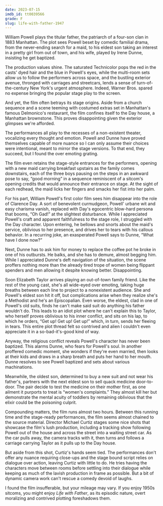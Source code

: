 ```yaml
---
date: 2023-07-15
imdb_id: tt0039566
grade: F
slug: life-with-father-1947
---
```


William Powell plays the titular father, the patriarch of a four-son clan in 1883 Manhattan. The plot sees Powell beset by comedic familial drama, from the never-ending search for a maid, to his eldest son taking an interest in a pretty girl from out of town, and his wife, played by Irene Dunne, insisting he get baptized.

<!-- end -->

The production values shine. The saturated Technicolor pops the red in the casts' dyed hair and the blue in Powell's eyes, while the multi-room sets allow us to follow the performers across space, and the bustling exterior avenue, thronged with carriages and streetcars, lends a sense of turn-of-the-century New York's urgent atmosphere. Indeed, Warner Bros. spared no expense bringing the popular stage play to the screen.

And yet, the film often betrays its stage origins. Aside from a church sequence and a scene teeming with costumed extras set in Manhattan's famous Delmonico's restaurant, the film confines itself to the Day house, a Manhattan brownstone. This proves disappointing given the exterior glimpses we're afforded.

The performances all play to the recesses of a non-existent theater, vocalizing every thought and emotion. Powell and Dunne have proved themselves capable of more nuance so I can only assume their choices were intentional, meant to mirror the stage versions. To that end, they succeed, but I found the over emoting grating.

The film even retains the stage-style entrances for the performers, opening with a new maid carrying breakfast upstairs as the family comes downstairs, each of the three boys pausing on the steps in an awkward pose to say, “good morning” in a sequence reminiscent of a sitcom's opening credits that would announce their entrance on stage. At the sight of each redhead, the maid licks her fingers and smacks her fist into her palm.

For his part, William Powell's first color film sees him disappear into the role of Clarence Day. A sort of benevolent curmudgeon, Powell' urbane wit and easy charisma vanish, replaced with Day's egocentric blow-hard persona that booms, “Oh Gad!” at the slightest disturbance. While I appreciated Powell's craft and apparent faithfulness to the stage role, I struggled with the Day character. Upon entering, he bellows and snorts about the maid's service, oblivious to her presence, and drives her to tears with his callous behavior. In a recurring joke, an exasperated Powell says to Dunne, “What have I done now?”

Next, Dunne has to ask him for money to replace the coffee pot he broke in one of his outbursts. He balks, and she has to demure, almost begging him. While I appreciated Dunne's deft navigation of the situation, the scene proffers nothing more than the already tired trope of women being flippant spenders and men allowing it despite knowing better. Disappointing.

Soon Elizabeth Taylor arrives playing an out-of-town family friend. Like the rest of the young cast, she's all wide-eyed over emoting, taking huge breaths between each line to project to a nonexistent audience. She and Powell's eldest son hit it off, but complications arise when they realize she's a Methodist and he's an Episcopalian. Even worse, the eldest, clad in one of Powell's old suits, finds he can't make said suit do anything his father wouldn't do. This leads to an idiot plot where he can't explain this to Taylor, who herself proves oblivious to his inner conflict, and sits on his lap, to which he orders, “Get up! Get up! Get up!” which, in turn, sends her fleeing in tears. This entire plot thread felt so contrived and alien I couldn't even appreciate it in a so-bad-it's-good kind of way.

Anyway, the religious conflict reveals Powell's character has never been baptized. This alarms Dunne, who fears for Powell's soul. In another proffered comedic moment, she wonders if they're even married, then looks at their kids and draws in a sharp breath and puts her hand to her mouth. Dunne resolves to see Powell baptized and sets about various machinations.

Meanwhile, the oldest son, determined to buy a new suit and not wear his father's, partners with the next eldest son to sell quack medicine door-to-door. The pair decide to test the medicine on their mother first, as one ailment it purports to treat is “women's complaints.” They almost kill her but demonstrate the mental acuity of toddlers by remaining oblivious that the elixir could be the poisoning culprit.

Compounding matters, the film runs almost two hours. Between this running time and the stage-ready performances, the film seems almost chained to the source material. Director Michael Curtiz stages some nice shots that showcase the film's lush production, including a tracking show following Powell out of the house and across the street into a waiting street car. As the car pulls away, the camera tracks with it, then turns and follows a carriage carrying Taylor as it pulls up to the Day house.

But aside from this shot, Curtiz's hands seem tied. The performances don't offer any nuance requiring close-ups and the stage bound script relies on dialogue over action, leaving Curtiz with little to do. He tries having the characters move between rooms before settling into their dialogue while keeping as much of the lavish production in frame as possible. But a bit of dynamic camera work can't rescue a comedy devoid of laughs.

I found the film insufferable, but your mileage may vary. If you enjoy 1950s sitcoms, you might enjoy _Life with Father_, as its episodic nature, overt moralizing and contrived plotting foreshadows them.
